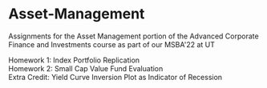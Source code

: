 # Asset-Management
Assignments for the Asset Management portion of the Advanced Corporate Finance and Investments course as part of our MSBA'22 at UT

Homework 1: Index Portfolio Replication  
Homework 2: Small Cap Value Fund Evaluation  
Extra Credit: Yield Curve Inversion Plot as Indicator of Recession
